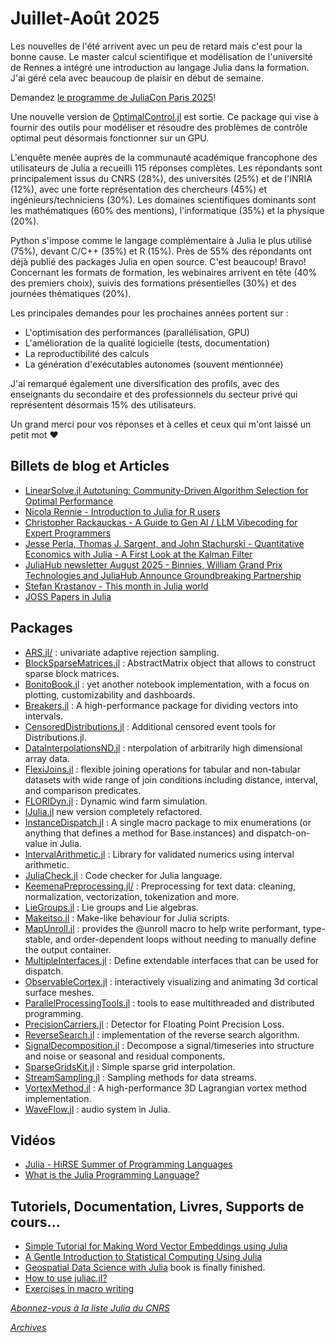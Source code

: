 # Juillet-Août 2025 

Les nouvelles de l'été arrivent avec un peu de retard mais c'est pour la bonne
cause. Le master calcul scientifique et modélisation de l'université
de Rennes a intégré une introduction au langage Julia dans
la formation. J'ai géré cela avec beaucoup de plaisir en début
de semaine.

Demandez [le programme de JuliaCon Paris 2025](https://pretalx.com/juliacon-local-paris-2025/schedule/)!

Une nouvelle version de
[OptimalControl.jl](https://control-toolbox.org/OptimalControl.jl/stable/)
est sortie. Ce package qui vise à fournir des outils pour modéliser
et résoudre des problèmes de contrôle optimal peut désormais
fonctionner sur un GPU.

L'enquête menée auprès de la communauté académique francophone des
utilisateurs de Julia a recueilli 115 réponses complètes. 
Les répondants sont principalement issus
du CNRS (28%), des universités (25%) et de l'INRIA (12%), avec une
forte représentation des chercheurs (45%) et ingénieurs/techniciens
(30%). Les domaines scientifiques dominants sont les mathématiques
(60% des mentions), l'informatique (35%) et la physique (20%).

Python s'impose comme le langage complémentaire à Julia le plus
utilisé (75%), devant C/C++ (35%) et R (15%). Près de 55% des
répondants ont déjà publié des packages Julia en open source. C'est beaucoup! Bravo!
Concernant les formats de formation, les webinaires arrivent en tête
(40% des premiers choix), suivis des formations présentielles (30%)
et des journées thématiques (20%).

Les principales demandes pour les prochaines années portent sur :
- L'optimisation des performances (parallélisation, GPU)
- L'amélioration de la qualité logicielle (tests, documentation)
- La reproductibilité des calculs
- La génération d'exécutables autonomes (souvent mentionnée)

J'ai remarqué également une diversification des profils, avec des enseignants
du secondaire et des professionnels du secteur privé qui représentent
désormais 15% des utilisateurs. 

Un grand merci pour vos réponses et à celles et ceux qui m'ont laissé un petit mot :heart:

## Billets de blog et Articles

- [LinearSolve.jl Autotuning: Community-Driven Algorithm Selection for Optimal Performance](https://sciml.ai/news/2025/08/16/linearsolve_autotuning/)
- [Nicola Rennie - Introduction to Julia for R users](https://nrennie.rbind.io/blog/introduction-julia-r-users/)
- [Christopher Rackauckas - A Guide to Gen AI / LLM Vibecoding for Expert Programmers](https://www.stochasticlifestyle.com/a-guide-to-gen-ai-llm-vibecoding-for-expert-programmers/)
- [Jesse Perla, Thomas J. Sargent, and John Stachurski - Quantitative Economics with Julia - A First Look at the Kalman Filter](https://julia.quantecon.org/introduction_dynamics/kalman.html)
- [JuliaHub newsletter August 2025 - Binnies, William Grand Prix Technologies and JuliaHub Announce Groundbreaking Partnership](https://juliahub.com/blog/newsletter-august-2025)
- [Stefan Krastanov - This month in Julia world](https://discourse.julialang.org/c/community/news/66)
- [JOSS Papers in Julia](https://joss.theoj.org/papers/in/Julia)

## Packages

- [ARS.jl/](https://github.com/Eliassj/ARS.jl/) : univariate adaptive rejection sampling.
- [BlockSparseMatrices.jl](https://github.com/djukic14/BlockSparseMatrices.jl) : AbstractMatrix object that allows to construct sparse block matrices.
- [BonitoBook.jl](https://github.com/SimonDanisch/BonitoBook.jl/) : yet another notebook implementation, with a focus on plotting, customizability and dashboards.
- [Breakers.jl](https://github.com/technocrat/Breakers.jl) : A high-performance package for dividing vectors into intervals.
- [CensoredDistributions.jl](https://github.com/EpiAware/CensoredDistributions.jl) : Additional censored event tools for Distributions.jl.
- [DataInterpolationsND.jl](https://github.com/SciML/DataInterpolationsND.jl) : nterpolation of arbitrarily high dimensional array data.
- [FlexiJoins.jl](https://github.com/JuliaAPlavin/FlexiJoins.jl) : flexible joining operations for tabular and non-tabular datasets with wide range of join conditions including distance, interval, and comparison predicates.
- [FLORIDyn.jl](https://github.com/ufechner7/FLORIDyn.jl) : Dynamic wind farm simulation.
- [IJulia.jl](https://github.com/JuliaLang/IJulia.jl) new version completely refactored.
- [InstanceDispatch.jl](https://github.com/Klafyvel/InstanceDispatch.jl) : A single macro package to mix enumerations (or anything that defines a method for Base.instances) and dispatch-on-value in Julia.
- [IntervalArithmetic.jl](https://github.com/JuliaIntervals/IntervalArithmetic.jl) : Library for validated numerics using interval arithmetic.
- [JuliaCheck.jl](https://github.com/tiobe/JuliaCheck.jl) : Code checker for Julia language.
- [KeemenaPreprocessing.jl/](https://github.com/mantzaris/KeemenaPreprocessing.jl/) : Preprocessing for text data: cleaning, normalization, vectorization, tokenization and more.
- [LieGroups.jl](https://github.com/JuliaManifolds/LieGroups.jl) : Lie groups and Lie algebras.
- [Makeitso.jl](https://github.com/krcools/Makeitso.jl) : Make-like behaviour for Julia scripts.
- [MapUnroll.jl](https://github.com/alecloudenback/MapUnroll.jl) : provides the @unroll macro to help write performant, type-stable, and order-dependent loops without needing to manually define the output container.
- [MultipleInterfaces.jl](https://github.com/CameronBieganek/MultipleInterfaces.jl) : Define extendable interfaces that can be used for dispatch.
- [ObservableCortex.jl](https://github.com/myersm0/ObservableCortex.jl) : interactively visualizing and animating 3d cortical surface meshes.
- [ParallelProcessingTools.jl](https://github.com/oschulz/ParallelProcessingTools.jl) : tools to ease multithreaded and distributed programming.
- [PrecisionCarriers.jl](https://github.com/AntonReinhard/PrecisionCarriers.jl) : Detector for Floating Point Precision Loss.
- [ReverseSearch.jl](https://github.com/mxhbl/ReverseSearch.jl) : implementation of the reverse search algorithm.
- [SignalDecomposition.jl](https://github.com/JuliaDynamics/SignalDecomposition.jl) : Decompose a signal/timeseries into structure and noise or seasonal and residual components.
- [SparseGridsKit.jl](https://github.com/benmkent/SparseGridsKit.jl) : Simple sparse grid interpolation.
- [StreamSampling.jl](https://github.com/JuliaDynamics/StreamSampling.jl) : Sampling methods for data streams.
- [VortexMethod.jl](https://github.com/subhk/VortexMethod.jl) : A high-performance 3D Lagrangian vortex method implementation.
- [WaveFlow.jl](https://github.com/Gesee-y/WaveFlow.jl) : audio system in Julia.

## Vidéos

- [Julia - HiRSE Summer of Programming Languages](https://youtu.be/tShA102zIwk?si=aVihLfkrFqYBYiXI)
- [What is the Julia Programming Language?](https://youtu.be/jPDCSG-GCYQ?si=oI2QkVEv9bVX62pK)
 
## Tutoriels, Documentation, Livres, Supports de cours...

- [Simple Tutorial for Making Word Vector Embeddings using Julia](https://medium.com/@avmantzaris/simple-tutorial-for-making-word-vector-embeddings-using-julia-lang-96899d170bda)
- [A Gentle Introduction to Statistical Computing Using Julia](https://github.com/sujit016/A-Gentle-Introduction-to-Statistical-Computing-Using-Julia)
- [Geospatial Data Science with Julia](https://juliaearth.github.io/geospatial-data-science-with-julia/) book is finally finished.
- [How to use juliac.jl?](https://discourse.julialang.org/t/how-to-use-juliac-jl/123024/32?u=jbytecode)
- [Exercises in macro writing](https://jhidding.github.io/MacroExercises.jl/dev/)

[*Abonnez-vous à la liste Julia du CNRS*](https://listes.services.cnrs.fr/wws/subscribe/julia)

[*Archives*](https://pnavaro.github.io/NouvellesJulia)
